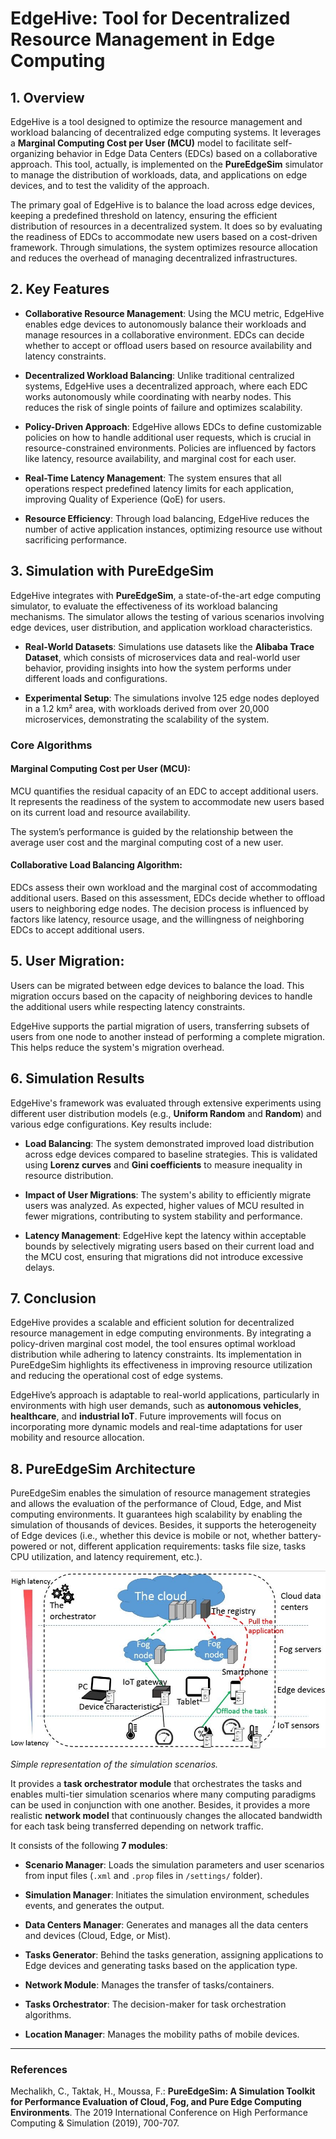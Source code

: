 # **EdgeHive: Tool for Decentralized Resource Management in Edge Computing**

## 1. Overview

EdgeHive is a tool designed to optimize the resource management and workload balancing of decentralized edge computing systems. It leverages a **Marginal Computing Cost per User (MCU)** model to facilitate self-organizing behavior in Edge Data Centers (EDCs) based on a collaborative approach. This tool, actually, is implemented on the **PureEdgeSim** simulator to manage the distribution of workloads, data, and applications on edge devices, and to test the validity of the approach.

The primary goal of EdgeHive is to balance the load across edge devices, keeping a predefined threshold on latency, ensuring the efficient distribution of resources in a decentralized system. It does so by evaluating the readiness of EDCs to accommodate new users based on a cost-driven framework. Through simulations, the system optimizes resource allocation and reduces the overhead of managing decentralized infrastructures.

## 2. Key Features

- **Collaborative Resource Management**: Using the MCU metric, EdgeHive enables edge devices to autonomously balance their workloads and manage resources in a collaborative environment. EDCs can decide whether to accept or offload users based on resource availability and latency constraints.

- **Decentralized Workload Balancing**: Unlike traditional centralized systems, EdgeHive uses a decentralized approach, where each EDC works autonomously while coordinating with nearby nodes. This reduces the risk of single points of failure and optimizes scalability.

- **Policy-Driven Approach**: EdgeHive allows EDCs to define customizable policies on how to handle additional user requests, which is crucial in resource-constrained environments. Policies are influenced by factors like latency, resource availability, and marginal cost for each user.

- **Real-Time Latency Management**: The system ensures that all operations respect predefined latency limits for each application, improving Quality of Experience (QoE) for users.

- **Resource Efficiency**: Through load balancing, EdgeHive reduces the number of active application instances, optimizing resource use without sacrificing performance.

## 3. Simulation with PureEdgeSim

EdgeHive integrates with **PureEdgeSim**, a state-of-the-art edge computing simulator, to evaluate the effectiveness of its workload balancing mechanisms. The simulator allows the testing of various scenarios involving edge devices, user distribution, and application workload characteristics.

- **Real-World Datasets**: Simulations use datasets like the **Alibaba Trace Dataset**, which consists of microservices data and real-world user behavior, providing insights into how the system performs under different loads and configurations.

- **Experimental Setup**: The simulations involve 125 edge nodes deployed in a 1.2 km² area, with workloads derived from over 20,000 microservices, demonstrating the scalability of the system.

### Core Algorithms

#### Marginal Computing Cost per User (MCU):

MCU quantifies the residual capacity of an EDC to accept additional users. It represents the readiness of the system to accommodate new users based on its current load and resource availability.

The system’s performance is guided by the relationship between the average user cost and the marginal computing cost of a new user.

#### Collaborative Load Balancing Algorithm:

EDCs assess their own workload and the marginal cost of accommodating additional users. Based on this assessment, EDCs decide whether to offload users to neighboring edge nodes. The decision process is influenced by factors like latency, resource usage, and the willingness of neighboring EDCs to accept additional users.

## 5. User Migration:

Users can be migrated between edge devices to balance the load. This migration occurs based on the capacity of neighboring devices to handle the additional users while respecting latency constraints.

EdgeHive supports the partial migration of users, transferring subsets of users from one node to another instead of performing a complete migration. This helps reduce the system's migration overhead.

## 6. Simulation Results

EdgeHive's framework was evaluated through extensive experiments using different user distribution models (e.g., **Uniform Random** and **Random**) and various edge configurations. Key results include:

- **Load Balancing**: The system demonstrated improved load distribution across edge devices compared to baseline strategies. This is validated using **Lorenz curves** and **Gini coefficients** to measure inequality in resource distribution.

- **Impact of User Migrations**: The system's ability to efficiently migrate users was analyzed. As expected, higher values of MCU resulted in fewer migrations, contributing to system stability and performance.

- **Latency Management**: EdgeHive kept the latency within acceptable bounds by selectively migrating users based on their current load and the MCU cost, ensuring that migrations did not introduce excessive delays.

## 7. Conclusion

EdgeHive provides a scalable and efficient solution for decentralized resource management in edge computing environments. By integrating a policy-driven marginal cost model, the tool ensures optimal workload distribution while adhering to latency constraints. Its implementation in PureEdgeSim highlights its effectiveness in improving resource utilization and reducing the operational cost of edge systems.

EdgeHive’s approach is adaptable to real-world applications, particularly in environments with high user demands, such as **autonomous vehicles**, **healthcare**, and **industrial IoT**. Future improvements will focus on incorporating more dynamic models and real-time adaptations for user mobility and resource allocation.

## 8. PureEdgeSim Architecture

PureEdgeSim enables the simulation of resource management strategies and allows the evaluation of the performance of Cloud, Edge, and Mist computing environments. It guarantees high scalability by enabling the simulation of thousands of devices. Besides, it supports the heterogeneity of Edge devices (i.e., whether this device is mobile or not, whether battery-powered or not, different application requirements: tasks file size, tasks CPU utilization, and latency requirement, etc.).

![Environment](https://github.com/CharafeddineMechalikh/PureEdgeSim/blob/master/PureEdgeSim/files/scenario.JPG)

*Simple representation of the simulation scenarios.*

It provides a **task orchestrator module** that orchestrates the tasks and enables multi-tier simulation scenarios where many computing paradigms can be used in conjunction with one another. Besides, it provides a more realistic **network model** that continuously changes the allocated bandwidth for each task being transferred depending on network traffic.

It consists of the following **7 modules**:

- **Scenario Manager**: Loads the simulation parameters and user scenarios from input files (`.xml` and `.prop` files in `/settings/` folder).
  
- **Simulation Manager**: Initiates the simulation environment, schedules events, and generates the output.

- **Data Centers Manager**: Generates and manages all the data centers and devices (Cloud, Edge, or Mist).

- **Tasks Generator**: Behind the tasks generation, assigning applications to Edge devices and generating tasks based on the application type.

- **Network Module**: Manages the transfer of tasks/containers.

- **Tasks Orchestrator**: The decision-maker for task orchestration algorithms.

- **Location Manager**: Manages the mobility paths of mobile devices.

---

### References

Mechalikh, C., Taktak, H., Moussa, F.: **PureEdgeSim: A Simulation Toolkit for Performance Evaluation of Cloud, Fog, and Pure Edge Computing Environments**. The 2019 International Conference on High Performance Computing & Simulation (2019), 700-707.

